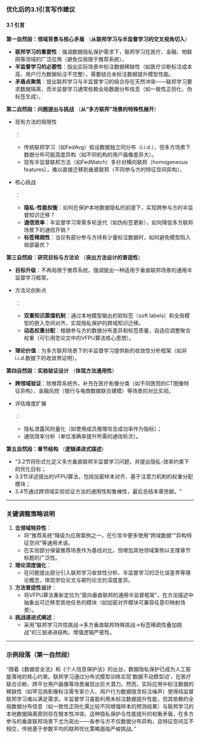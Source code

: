 ### 优化后的3.1引言写作建议

#### **3.1 引言**

**第一自然段：领域背景与核心矛盾**
（**从联邦学习与半监督学习的交叉视角切入**）

- **联邦学习的重要性**：强调数据隐私保护需求下，联邦学习在医疗、金融、物联网等领域的广泛应用（避免仅局限于推荐系统）。
- **半监督学习的必要性**：指出实际场景中标注数据稀缺性（如医疗诊断标注成本高、用户行为数据标注不完整），需要结合未标注数据提升模型性能。
- **矛盾点聚焦**：提出联邦学习与半监督学习的结合存在天然冲突——联邦学习要求数据隔离，而半监督学习通常依赖全局数据分布信息（如一致性正则化、伪标签生成）。

**第二自然段：问题提出与挑战**
（**从“多方联邦”场景的特殊性展开**）

- 现有方法的局限性

  ：

  - 传统联邦学习（如FedAvg）假设数据独立同分布（i.i.d.），但多方场景下数据分布可能高度异构（如不同机构的用户画像差异大）。
  - 现有半监督联邦方法（如FedMatch）多针对横向联邦（homogeneous features），难以直接迁移到垂直联邦（不同参与方的特征空间异构）。

- 核心挑战

  ：

  - **隐私-性能权衡**：如何在保护本地数据隐私的前提下，实现跨参与方的半监督知识迁移？
  - **通信效率**：半监督学习常需多轮迭代（如伪标签更新），如何降低多方联邦场景下的通信开销？
  - **标签稀疏性**：当仅有部分参与方持有少量标注数据时，如何避免模型陷入局部最优？

**第三自然段：研究目标与方法论**
（**突出方法设计的普适性**）

- **目标升级**：不再局限于推荐系统，强调提出一种适用于垂直联邦场景的通用半监督学习框架。

- 方法论创新点

  ：

  - **双重知识蒸馏机制**：通过本地模型输出的软标签（soft labels）和全局模型的嵌入空间对齐，实现隐私保护的跨域知识迁移。
  - **动态权重分配**：根据参与方的数据分布差异和标签质量，自适应调整聚合权重（可引用您论文中的VFPU算法核心思想）。

- **理论价值**：为多方联邦场景下的半监督学习提供新的收敛性分析框架（如非i.i.d.数据下的收敛界证明）。

**第四自然段：实验验证设计**
（**体现方法通用性**）

- **跨领域验证**：除推荐系统外，补充在医疗影像分类（如不同医院的CT图像特征异构）、金融风控（银行与电商数据联合建模）等场景的对比实验。

- 评估维度扩展

  ：

  - 隐私泄露风险量化（如使用成员推理攻击成功率作为指标）；
  - 通信效率分析（单位准确率提升所需的通信轮次）。

**第五自然段：章节结构**
（**逻辑递进式描述**）

- "3.2节将形式化定义多方垂直联邦半监督学习问题，并提出隐私-效率约束下的优化目标；
- 3.3节详述提出的VFPU算法，包括加密样本对齐、基于注意力机制的权重分配模块；
- 3.4节通过跨领域实验验证方法的通用性和鲁棒性，最后总结本章贡献。"

------

### 关键调整策略说明

1. **去领域特异性**：
   - 将“推荐系统”降级为应用案例之一，在引言中更多使用“跨域数据”“异构特征空间”等通用术语。
   - 在实验部分保留推荐场景作为基线对比，但增加其他领域案例以支撑章节标题的广泛性。
2. **理论深度强化**：
   - 在问题提出部分引入联邦学习收敛性分析、半监督学习的泛化误差界等理论概念，体现学位论文与期刊论文的深度差异。
3. **方法普适性设计**：
   - 将VFPU算法重新定位为“面向垂直联邦的通用半监督框架”，在方法描述中抽象出可迁移至其他任务的模块（如加密对齐模块可兼容任意ID映射场景）。
4. **挑战递进式阐述**：
   - 采用“联邦学习共性挑战→多方垂直联邦特殊挑战→标签稀疏性叠加挑战”的三层递进结构，增强逻辑严密性。

------

### 示例段落（第一自然段）

“随着《数据安全法》和《个人信息保护法》的出台，数据隐私保护已成为人工智能落地的核心约束。联邦学习通过分布式模型训练实现’数据不动模型动’，在医疗联合诊断、跨平台用户画像等场景展现出巨大潜力。然而，实际应用中标注数据的稀缺性（如罕见病影像标注需专家介入、用户行为数据隐含标注噪声）使得纯监督联邦学习难以满足需求。半监督学习虽能利用未标注数据提升性能，但其依赖的全局数据分布信息（如一致性正则化需比较不同增强样本的预测结果）与联邦学习的本地数据隔离原则存在根本性冲突。这种隐私保护与性能提升的权衡矛盾，在多方参与的垂直联邦场景下尤为突出——各参与方不仅数据分布异构，且特征空间互不相交，传统基于参数平均的联邦优化策略面临严峻挑战。”